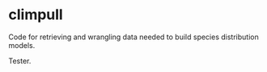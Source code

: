 # climpull
Code for retrieving and wrangling data needed to build species distribution models. 

Tester.